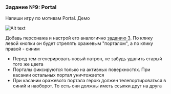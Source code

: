 ### Задание №9: Portal

Напиши игру по мотивам Portal. Демо

![Alt text](https://monosnap.com/image/h0PkwTveu3lTtER9HML6mGiAcKWw5z)

Добавь персонажа и настрой его аналогично [заданию 3](https://github.com/UniumGames/Lessons/tree/master/12/03). По клику левой кнопки он будет стрелять оражевым "порталом", а по клику правой - синим

- Перед тем сгенерировать новый патрон, не забудь удалить старый того же цвета
- Порталы фиксируются только на активных поверхностях. При касании остальных портал уничтожается
- При касании оражевого портала герою должен телепортироваться в синий и наоборот. То есть они должны иметь ссылки друг на друга
